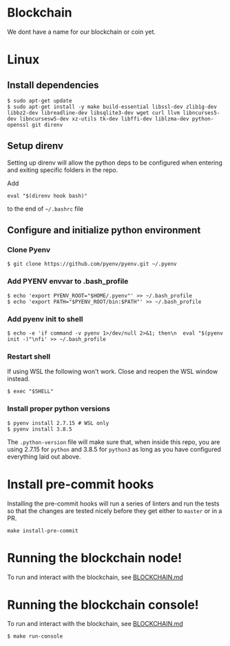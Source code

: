 # Blockchain
We dont have a name for our blockchain or coin yet.


# Linux

## Install dependencies
```
$ sudo apt-get update
$ sudo apt-get install -y make build-essential libssl-dev zlib1g-dev libbz2-dev libreadline-dev libsqlite3-dev wget curl llvm libncurses5-dev libncursesw5-dev xz-utils tk-dev libffi-dev liblzma-dev python-openssl git direnv
```

## Setup direnv
Setting up direnv will allow the python deps to be configured when entering
and exiting specific folders in the repo.

Add
```
eval "$(direnv hook bash)"
```
to the end of `~/.bashrc` file


## Configure and initialize python environment

### Clone Pyenv
```
$ git clone https://github.com/pyenv/pyenv.git ~/.pyenv
```

### Add PYENV envvar to .bash_profile
```
$ echo 'export PYENV_ROOT="$HOME/.pyenv"' >> ~/.bash_profile
$ echo 'export PATH="$PYENV_ROOT/bin:$PATH"' >> ~/.bash_profile
```
### Add pyenv init to shell
```
$ echo -e 'if command -v pyenv 1>/dev/null 2>&1; then\n  eval "$(pyenv init -)"\nfi' >> ~/.bash_profile
```

### Restart shell
If using WSL the following won't work. Close and reopen the WSL window instead.
```
$ exec "$SHELL"
```

### Install proper python versions
```
$ pyenv install 2.7.15 # WSL only
$ pyenv install 3.8.5
```

The `.python-version` file will make sure that, when inside this repo, you are using 2.7.15
for `python` and 3.8.5 for `python3` as long as you have configured everything laid out above.


# Install pre-commit hooks

Installing the pre-commit hooks will run a series of linters and run the tests so that the changes are
tested nicely before they get either to `master` or in a PR.

```
make install-pre-commit
```

# Running the blockchain node!
To run and interact with the blockchain, see [BLOCKCHAIN.md](https://github.com/mikelaferriere/TBN-chainandcoin/blob/master/docs/BLOCKCHAIN.md)

# Running the blockchain console!
To run and interact with the blockchain, see [BLOCKCHAIN.md](https://github.com/mikelaferriere/TBN-chainandcoin/blob/master/docs/BLOCKCHAIN.md)

```
$ make run-console
```
